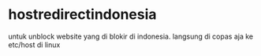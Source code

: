 # hostredirectindonesia
untuk unblock website yang di blokir di indonesia. langsung di copas aja ke etc/host di linux
